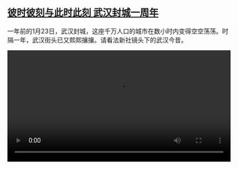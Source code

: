 <!--1611323662000-->
[彼时彼刻与此时此刻 武汉封城一周年](https://www.dw.com/zh/%E5%BD%BC%E6%97%B6%E5%BD%BC%E5%88%BB%E4%B8%8E%E6%AD%A4%E6%97%B6%E6%AD%A4%E5%88%BB%20%E6%AD%A6%E6%B1%89%E5%B0%81%E5%9F%8E%E4%B8%80%E5%91%A8%E5%B9%B4/a-56313781)
------

<p>一年前的1月23日，武汉封城，这座千万人口的城市在数小时内变得空空荡荡。时隔一年，武汉街头已又熙熙攘攘。请看法新社镜头下的武汉今昔。</small></p><video src="https://tvdownloaddw-a.akamaihd.net/dwtv_video/flv/vdt_zh/2021/bchi210122_001_c1bcabchi_210122_wuhan_sd_sor.mp4" controls style="width:100%"></video>
